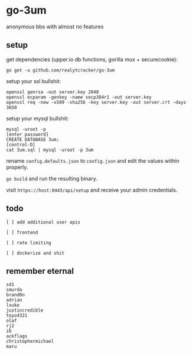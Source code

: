 # go-3um
anonymous bbs with almost no features

## setup
get dependencies (upper.io db functions, gorilla mux + securecookie):
```
go get -u github.com/realytcracker/go-3um
```

setup your ssl bullshit:
```
openssl genrsa -out server.key 2048
openssl ecparam -genkey -name secp384r1 -out server.key
openssl req -new -x509 -sha256 -key server.key -out server.crt -days 3650
```

setup your mysql bullshit:
```
mysql -uroot -p
[enter password]
CREATE DATABASE 3um;
[control-D]
cat 3um.sql | mysql -uroot -p 3um
```

rename `config.defaults.json` to `config.json` and edit the values within properly.

`go build` and run the resulting binary.

visit `https://host:8443/api/setup` and receive your admin credentials.

## todo

`[ ] add additional user apis`

`[ ] frontend`

`[ ] rate limiting`

`[ ] dockerize and shit`

## remember eternal

```
sd1
smurda
brand0n
adrian
lxuke
justincredible
toyo4321
olaf
rj2
ib
ackflags
christophermichael
maru
```


